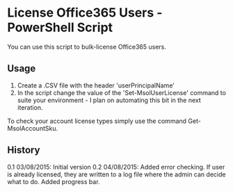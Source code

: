 # License Office365 Users - PowerShell Script

You can use this script to bulk-license Office365 users.

## Usage

1. Create a .CSV file with the header 'userPrincipalName'
2. In the script change the value of the 'Set-MsolUserLicense' command to suite your environment - I plan on automating this bit in the next iteration.

To check your account license types simply use the command Get-MsolAccountSku.

## History

0.1 03/08/2015: Initial version
0.2 04/08/2015: Added error checking. If user is already licensed, they are written to a log file where the admin can decide what to do. Added progress bar.
